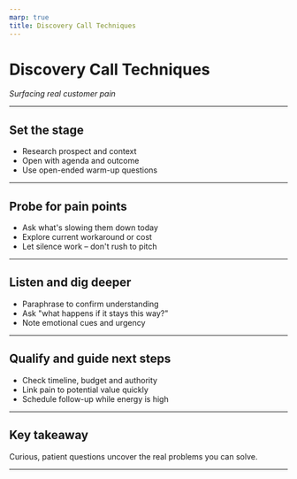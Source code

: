 ```yaml
---
marp: true
title: Discovery Call Techniques
---
```


# Discovery Call Techniques
*Surfacing real customer pain*

---

## Set the stage
- Research prospect and context
- Open with agenda and outcome
- Use open-ended warm-up questions

---

## Probe for pain points
- Ask what's slowing them down today
- Explore current workaround or cost
- Let silence work – don't rush to pitch

---

## Listen and dig deeper
- Paraphrase to confirm understanding
- Ask "what happens if it stays this way?"
- Note emotional cues and urgency

---

## Qualify and guide next steps
- Check timeline, budget and authority
- Link pain to potential value quickly
- Schedule follow-up while energy is high

---

## Key takeaway
Curious, patient questions uncover the real problems you can solve.

---
